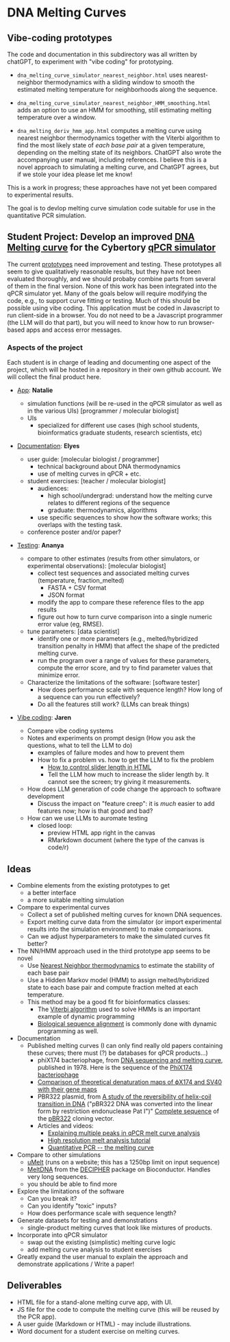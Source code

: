 # DNA Melting Curves

## Vibe-coding prototypes

The code and documentation in this subdirectory was all written by chatGPT, to experiment with "vibe coding" for prototyping.

* `dna_melting_curve_simulator_nearest_neighbor.html` uses nearest-neighbor thermodynamics with a sliding window to smooth the estimated melting temperature for neighborhoods along the sequence.

* `dna_melting_curve_simulator_nearest_neighbor_HMM_smoothing.html` adds an option to use an HMM for smoothing, still estimating melting temperature over a window.
  
* `dna_melting_deriv_hmm_app.html` computes a melting curve using nearest neighbor thermodynamics together with the Viterbi algorithm to find the most likely state of _each base pair_ at a given temperature, depending on the melting state of its neighbors. 
ChatGPT also wrote the accompanying user manual, including references. I believe this is a novel approach to simulating a melting curve, and ChatGPT agrees, but if we stole your idea please let me know!

This is a work in progress; these approaches have not yet been compared to experimental results.

The goal is to devlop melting curve simulation code suitable for use in the quantitative PCR simulation.

## Student Project: Develop an improved [DNA Melting curve](https://en.wikipedia.org/wiki/Melting_curve_analysis) for the Cybertory [qPCR simulator](https://github.com/rmhorton/cybertoryTNG/tree/main/pcrsim)
The current [prototypes](https://github.com/rmhorton/cybertoryTNG/tree/main/pcrsim/melting_curves) need improvement and testing.
These prototypes all seem to give qualitatively reasonable results, but they have not been evaluated thoroughly, and we should probaby combine parts from several of them in the final version.
None of this work has been integrated into the qPCR simulator yet.
Many of the goals below will require modifying the code, e.g., to support curve fitting or testing. Much of this should be possible using vibe coding.
This application must be coded in Javascript to run client-side in a browser. You do not need to be a Javascript programmer (the LLM will do that part), but you will need to know how to run browser-based apps and access error messages.

### Aspects of the project

Each student is in charge of leading and documenting one aspect of the project, which will be hosted in a repository in their own github account. We will collect the final product here.

* [App](https://github.com/nnpham2-sketch/App-Formation-Task---Melting-Curves-Project): __Natalie__
	- simulation functions (will be re-used in the qPCR simulator as well as in the various UIs) [programmer / molecular biologist] 
	- UIs
		+ specialized for different use cases (high school students, bioinformatics graduate students, research scientists, etc)

* [Documentation](https://github.com/eessanaa/Bob-Horton-Melting-Curve-Project): __Elyes__
	- user guide: [molecular biologist / programmer]
		+ technical background about DNA thermodynamics 
		+ use of melting curves in qPCR + etc. 
	- student exercises: [teacher / molecular biologist] 
		+ audiences:
			- high school/undergrad: understand how the melting curve relates to different regions of the sequence
			- graduate: thermodynamics, algorithms
        + use specific sequences to show how the software works; this overlaps with the testing task.
	- conference poster and/or paper?

* [Testing](https://github.com/ananyasathyanarayana/melting-curves-testing-ananya): __Ananya__
	- compare to other estimates (results from other simulators, or experimental observations): [molecular biologist] 
		+ collect test sequences and associated melting curves (temperature, fraction_melted)
  			- FASTA + CSV format
			- JSON format
		+ modify the app to compare these reference files to the app results
		+ figure out how to turn curve comparison into a single numeric error value (eg, RMSE).
	- tune parameters: [data scientist] 
		+ identify one or more parameters (e.g., melted/hybridized transition penalty in HMM) that affect the shape of the predicted melting curve. 
		+ run the program over a range of values for these parameters, compute the error score, and try to find parameter values that minimize error. 
	- Characterize the limitations of the software: [software tester]
		+ How does performance scale with sequence length? How long of a sequence can you run effectively?
  		+ Do all the features still work? (LLMs can break things)

* [Vibe coding](https://github.com/jfbenigno/Bob-Horton-Melting-Curve-Project): __Jaren__
	- Compare vibe coding systems
	- Notes and experiments on prompt design (How you ask the questions, what to tell the LLM to do)
		+ examples of failure modes and how to prevent them
        + How to fix a problem vs. how to get the LLM to fix the problem
            - [How to control slider length in HTML](https://www.google.com/search?q=How+to+control+slider+length+in+HTML)
            - Tell the LLM how much to increase the slider length by. It cannot see the screen; try giving it measurements.
	- How does LLM generation of code change the approach to software development
		+ Discuss the impact on "feature creep": it is _much_ easier to add features now; how is that good and bad?
    - How can we use LLMs to auromate testing
  		+ closed loop:
  			- preview HTML app right in the canvas
			- RMarkdown document (where the type of the canvas is code/r)

## Ideas

* Combine elements from the existing prototypes to get
	+ a better interface
	+ a more suitable melting simulation
* Compare to experimental curves
	+ Collect a set of published melting curves for known DNA sequences.
	+ Export melting curve data from the simulator (or import experimental results into the simulation environment) to make comparisons.
	+ Can we adjust hyperparameters to make the simulated curves fit better?
* The NN/HMM approach used in the third prototype app seems to be novel
	+ Use [Nearest Neighbor thermodynamics](https://en.wikipedia.org/wiki/Nucleic_acid_thermodynamics) to estimate the stability of each base pair
	+ Use a Hidden Markov model (HMM) to assign melted/hybridized state to each base pair and compute fraction melted at each temperature.
	+ This method may be a good fit for bioinformatics classes:
		- The [Viterbi algorithm](https://en.wikipedia.org/wiki/Viterbi_algorithm) used to solve HMMs is an important example of dynamic programming
		- [Biological sequence alignment](https://en.wikipedia.org/wiki/Sequence_alignment) is commonly done with dynamic programming as well.
* Documentation
  + Published melting curves (I can only find really old papers containing these curves; there must (?) be databases for qPCR products...)
  	- phiX174 bacteriophage, from [DNA sequencing and melting curve](https://pmc.ncbi.nlm.nih.gov/articles/PMC382884/pdf/pnas00001-0109.pdf), published in 1978.
  		Here is the sequence of the [PhiX174 bacteriophage](https://www.ncbi.nlm.nih.gov/nuccore/NC_001422.1)
  	- [Comparison of theoretical denaturation maps of ϕX174 and SV40 with their gene maps](https://pmc.ncbi.nlm.nih.gov/articles/PMC327754/pdf/nar00444-0261.pdf)
  	- PBR322 plasmid, from [A study of the reversibility of helix-coil transition in DNA](https://pmc.ncbi.nlm.nih.gov/articles/PMC327413/pdf/nar00409-0159.pdf)
  		("pBR322 DNA was converted into the linear form by restriction endonuclease Pat I")"
  		[Complete sequence](https://www.ncbi.nlm.nih.gov/nuccore/J01749.1) of the [pBR322](https://en.wikipedia.org/wiki/PBR322) cloning vector.
	+ Articles and videos:
		- [Explaining multiple peaks in qPCR melt curve analysis](https://www.idtdna.com/pages/education/decoded/article/interpreting-melt-curves-an-indicator-not-a-diagnosis)
		- [High resolution melt analysis tutorial](https://www.youtube.com/watch?v=y567YuJhSek)
		- [Quantitative PCR -- the melting curve](https://www.youtube.com/watch?v=OAsuG0v-cr4)
* Compare to other simulations
	+ [uMelt](https://www.dna-utah.org/umelt/quartz/um.php) (runs on a website; this has a 1250bp limit on input sequence)
	+ [MeltDNA](https://www.rdocumentation.org/packages/DECIPHER/versions/2.0.2/topics/MeltDNA) from the [DECIPHER](https://bioconductor.org/packages/release/bioc/html/DECIPHER.html) package on Bioconductor. Handles very long sequences.
	+ you should be able to find more
* Explore the limitations of the software
	+ Can you break it?
	+ Can you identify "toxic" inputs?
	+ How does performance scale with sequence length?
* Generate datasets for testing and demonstrations
	+ single-product melting curves that look like mixtures of products.
* Incorporate into qPCR simulator
	+ swap out the existing (simplistic) melting curve logic
	+ add melting curve analysis to student exercises
* Greatly expand the user manual to explain the approach and demonstrate applications / Write a paper!

## Deliverables

* HTML file for a stand-alone melting curve app, with UI.
* JS file for the code to compute the melting curve (this will be reused by the PCR app).
* A user guide (Markdown or HTML) - may include illustrations.
* Word document for a student exercise on melting curves.
